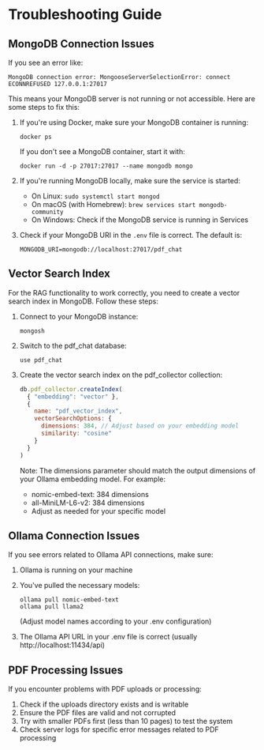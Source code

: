 # Troubleshooting Guide

## MongoDB Connection Issues

If you see an error like:
```
MongoDB connection error: MongooseServerSelectionError: connect ECONNREFUSED 127.0.0.1:27017
```

This means your MongoDB server is not running or not accessible. Here are some steps to fix this:

1. If you're using Docker, make sure your MongoDB container is running:
   ```
   docker ps
   ```
   
   If you don't see a MongoDB container, start it with:
   ```
   docker run -d -p 27017:27017 --name mongodb mongo
   ```

2. If you're running MongoDB locally, make sure the service is started:
   - On Linux: `sudo systemctl start mongod`
   - On macOS (with Homebrew): `brew services start mongodb-community`
   - On Windows: Check if the MongoDB service is running in Services

3. Check if your MongoDB URI in the `.env` file is correct. The default is:
   ```
   MONGODB_URI=mongodb://localhost:27017/pdf_chat
   ```

## Vector Search Index

For the RAG functionality to work correctly, you need to create a vector search index in MongoDB. Follow these steps:

1. Connect to your MongoDB instance:
   ```
   mongosh
   ```

2. Switch to the pdf_chat database:
   ```
   use pdf_chat
   ```

3. Create the vector search index on the pdf_collector collection:
   ```javascript
   db.pdf_collector.createIndex(
     { "embedding": "vector" },
     {
       name: "pdf_vector_index",
       vectorSearchOptions: {
         dimensions: 384, // Adjust based on your embedding model
         similarity: "cosine"
       }
     }
   )
   ```

   Note: The dimensions parameter should match the output dimensions of your Ollama embedding model. For example:
   - nomic-embed-text: 384 dimensions
   - all-MiniLM-L6-v2: 384 dimensions
   - Adjust as needed for your specific model

## Ollama Connection Issues

If you see errors related to Ollama API connections, make sure:

1. Ollama is running on your machine
2. You've pulled the necessary models:
   ```
   ollama pull nomic-embed-text
   ollama pull llama2
   ```
   (Adjust model names according to your .env configuration)

3. The Ollama API URL in your .env file is correct (usually http://localhost:11434/api)

## PDF Processing Issues

If you encounter problems with PDF uploads or processing:

1. Check if the uploads directory exists and is writable
2. Ensure the PDF files are valid and not corrupted
3. Try with smaller PDFs first (less than 10 pages) to test the system
4. Check server logs for specific error messages related to PDF processing 